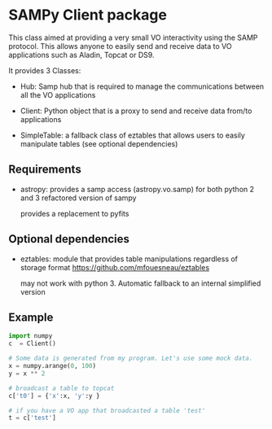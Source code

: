 SAMPy Client package
====================

This class aimed at providing a very small VO interactivity using the SAMP
protocol. This allows anyone to easily send and receive data to VO applications
such as Aladin, Topcat or DS9.

It provides 3 Classes:

* Hub:
    Samp hub that is required to manage the communications between all the VO applications

* Client:
    Python object that is a proxy to send and receive data from/to applications

* SimpleTable:
    a fallback class of eztables that allows users to easily manipulate tables
    (see optional dependencies)
    

Requirements
------------
* astropy:
    provides a samp access (astropy.vo.samp) for both python 2 and 3
    refactored version of sampy

    provides a replacement to pyfits


Optional dependencies
---------------------
* eztables:
    module that provides table manipulations regardless of storage format
    https://github.com/mfouesneau/eztables

    may not work with python 3. Automatic fallback to an internal simplified version


Example
-------
```python
import numpy
c  = Client()

# Some data is generated from my program. Let's use some mock data.
x = numpy.arange(0, 100)
y = x ** 2

# broadcast a table to topcat
c['t0'] = {'x':x, 'y':y }

# if you have a VO app that broadcasted a table 'test'
t = c['test']
```
